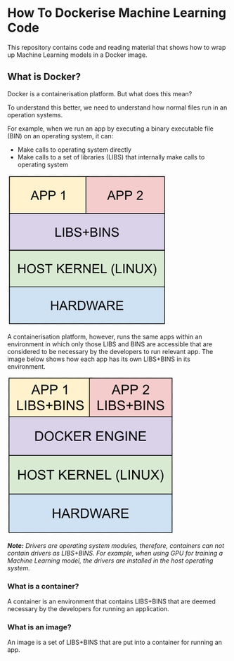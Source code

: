 # How To Dockerise Machine Learning Code

This repository contains code and reading material that shows how to wrap up Machine Learning models in a Docker image.

## What is Docker?

Docker is a containerisation platform. But what does this mean?

To understand this better, we need to understand how normal files run in an operation systems.

For example, when we run an app by executing a binary executable file (BIN) on an operating system, it can:

- Make calls to operating system directly
- Make calls to a set of libraries (LIBS) that internally make calls to operating system

![WhatIsDocker](docs/NormalExecutable.png "What Is Docker")

A containerisation platform, however, runs the same apps within an environment in which only those LIBS and BINS are accessible that are considered to be necessary by the developers to run relevant app. The image below shows how each app has its own LIBS+BINS in its environment.

![WhatIsDocker](docs/WhatIsDocker.png "What Is Docker")

***Note:** Drivers are operating system modules, therefore, containers can not contain drivers as LIBS+BINS. For example, when using GPU for training a Machine Learning model, the drivers are installed in the host operating system.*

### What is a container?

A container is an environment that contains LIBS+BINS that are deemed necessary by the developers for running an application.

### What is an image?

An image is a set of LIBS+BINS that are put into a container for running an app.
